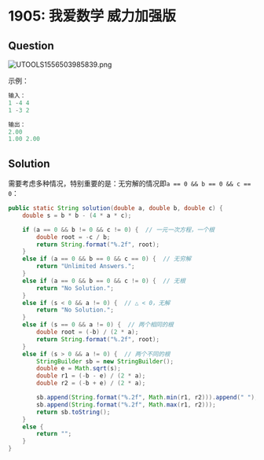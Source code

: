 # 1905: 我爱数学 威力加强版

## Question

![UTOOLS1556503985839.png](https://i.loli.net/2019/04/29/5cc65db3a9734.png)

示例：

```java
输入：
1 -4 4
1 -3 2

输出：
2.00
1.00 2.00
```

## Solution

需要考虑多种情况，特别重要的是：无穷解的情况即`a == 0 && b == 0 && c == 0`：

```java
public static String solution(double a, double b, double c) {
    double s = b * b - (4 * a * c);

    if (a == 0 && b != 0 && c != 0) {  // 一元一次方程，一个根
        double root = -c / b;
        return String.format("%.2f", root);
    }
    else if (a == 0 && b == 0 && c == 0) {  // 无穷解
        return "Unlimited Answers.";
    }
    else if (a == 0 && b == 0 && c != 0) {  // 无根
        return "No Solution.";
    }
    else if (s < 0 && a != 0) {  // △ < 0，无解
        return "No Solution.";
    }
    else if (s == 0 && a != 0) {  // 两个相同的根
        double root = (-b) / (2 * a);
        return String.format("%.2f", root);
    }
    else if (s > 0 && a != 0) {  // 两个不同的根
        StringBuilder sb = new StringBuilder();
        double e = Math.sqrt(s);
        double r1 = (-b - e) / (2 * a);
        double r2 = (-b + e) / (2 * a);

        sb.append(String.format("%.2f", Math.min(r1, r2))).append(" "); // small
        sb.append(String.format("%.2f", Math.max(r1, r2)));             // big
        return sb.toString();
    }
    else {
        return "";
    }
}
```
